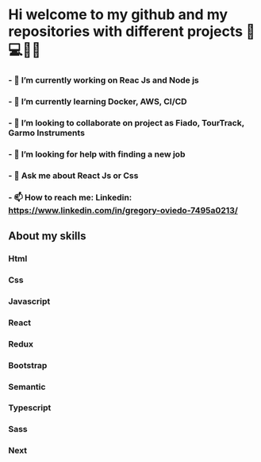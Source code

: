 # Hi welcome to my github and my repositories with different projects 👋 💻🧑‍💻

### - 🔭 I’m currently working on Reac Js and Node js
### - 🌱 I’m currently learning Docker, AWS, CI/CD
### - 👯 I’m looking to collaborate on project as Fiado, TourTrack, Garmo Instruments
### - 🤔 I’m looking for help with finding a new job
### - 💬 Ask me about React Js or Css
### - 📫 How to reach me: Linkedin: https://www.linkedin.com/in/gregory-oviedo-7495a0213/

## About my skills
### Html <img src="https://github.com/gregoryoviedo/portfolio/blob/main/assets/skills/html.png" width="16" />
### Css <img src="https://github.com/gregoryoviedo/portfolio/blob/main/assets/skills/css.png" width="16" />
### Javascript <img src="https://github.com/gregoryoviedo/portfolio/blob/main/assets/skills/javascript.png" width="16" />
### React <img src="https://github.com/gregoryoviedo/portfolio/blob/main/assets/skills/react.png" width="16" />
### Redux <img src="https://github.com/gregoryoviedo/portfolio/blob/main/assets/skills/redux.png" width="16" />

### Bootstrap <img src="https://github.com/gregoryoviedo/portfolio/blob/main/assets/skills/bootstrap.png" width="16" />
### Semantic <img src="https://github.com/gregoryoviedo/portfolio/blob/main/assets/skills/semantic.png" width="16" />
### Typescript <img src="https://github.com/gregoryoviedo/portfolio/blob/main/assets/skills/typescript.png" width="16" />
### Sass <img src="https://github.com/gregoryoviedo/portfolio/blob/main/assets/skills/sass.png" width="16" />
### Next <img src="https://github.com/gregoryoviedo/portfolio/blob/main/assets/skills/next.png" width="16" />

<!--
**gregoryoviedo/gregoryoviedo** is a ✨ _special_ ✨ repository because its `README.md` (this file) appears on your GitHub profile.

Here are some ideas to get you started:

- 😄 Pronouns: ...
- ⚡ Fun fact: ...
-->
